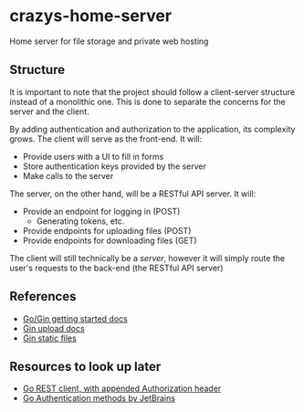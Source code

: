 # crazys-home-server

Home server for file storage and private web hosting

## Structure

It is important to note that the project should follow a client-server structure
instead of a monolithic one. This is done to separate the concerns for the server
and the client.

By adding authentication and authorization to the application, its complexity grows.
The client will serve as the front-end. It will:
- Provide users with a UI to fill in forms
- Store authentication keys provided by the server
- Make calls to the server

The server, on the other hand, will be a RESTful API server. It will:
- Provide an endpoint for logging in (POST)
    - Generating tokens, etc.
- Provide endpoints for uploading files (POST)
- Provide endpoints for downloading files (GET)

The client will still technically be a *server*, however it will simply route the
user's requests to the back-end (the RESTful API server)


## References

- [Go/Gin getting started docs](https://go.dev/doc/tutorial/web-service-gin)
- [Gin upload docs](https://gin-gonic.com/docs/examples/upload-file/multiple-file/)
- [Gin static files](https://chroniconl.vercel.app/articles/serving-static-content-with-go-and-gin)

## Resources to look up later

- [Go REST client, with appended Authorization header](https://dev.to/der_gopher/writing-rest-api-client-in-go-3fkg#:~:text=req.Header.Set(%22Authorization%22%2C%20fmt.Sprintf(%22Bearer%20%25s%22%2C%20c.apiKey)))
- [Go Authentication methods by JetBrains](https://www.jetbrains.com/guide/go/tutorials/authentication-for-go-apps/auth/)

